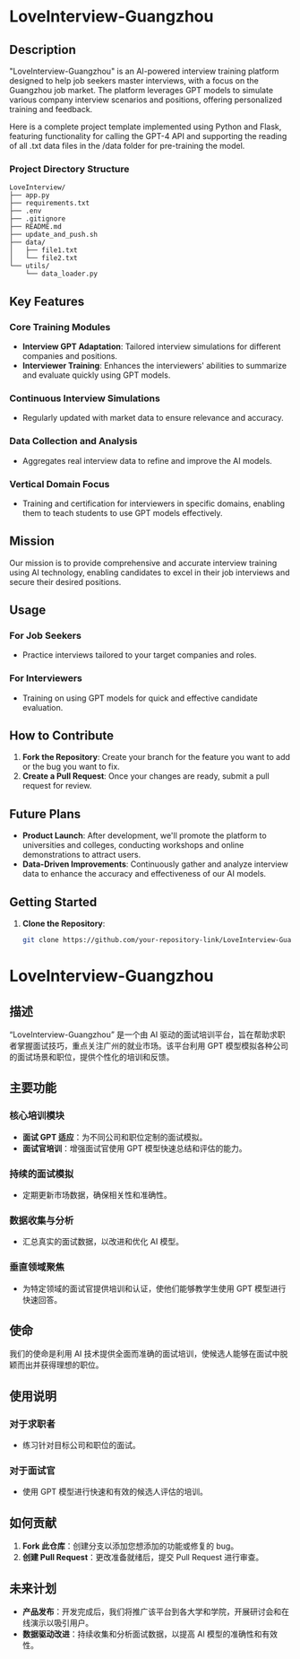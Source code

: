 # LoveInterview-Guangzhou

## Description
"LoveInterview-Guangzhou" is an AI-powered interview training platform designed to help job seekers master interviews, with a focus on the Guangzhou job market. The platform leverages GPT models to simulate various company interview scenarios and positions, offering personalized training and feedback. 

Here is a complete project template implemented using Python and Flask, featuring functionality for calling the GPT-4 API and supporting the reading of all .txt data files in the /data folder for pre-training the model.

### Project Directory Structure

```plaintext
LoveInterview/
├── app.py
├── requirements.txt
├── .env
├── .gitignore
├── README.md
├── update_and_push.sh
├── data/
│   ├── file1.txt
│   └── file2.txt
└── utils/
    └── data_loader.py
```

## Key Features

### Core Training Modules
- **Interview GPT Adaptation**: Tailored interview simulations for different companies and positions.
- **Interviewer Training**: Enhances the interviewers' abilities to summarize and evaluate quickly using GPT models.

### Continuous Interview Simulations
- Regularly updated with market data to ensure relevance and accuracy.

### Data Collection and Analysis
- Aggregates real interview data to refine and improve the AI models.

### Vertical Domain Focus
- Training and certification for interviewers in specific domains, enabling them to teach students to use GPT models effectively.

## Mission
Our mission is to provide comprehensive and accurate interview training using AI technology, enabling candidates to excel in their job interviews and secure their desired positions.

## Usage

### For Job Seekers
- Practice interviews tailored to your target companies and roles.

### For Interviewers
- Training on using GPT models for quick and effective candidate evaluation.

## How to Contribute

1. **Fork the Repository**: Create your branch for the feature you want to add or the bug you want to fix.
2. **Create a Pull Request**: Once your changes are ready, submit a pull request for review.

## Future Plans

- **Product Launch**: After development, we'll promote the platform to universities and colleges, conducting workshops and online demonstrations to attract users.
- **Data-Driven Improvements**: Continuously gather and analyze interview data to enhance the accuracy and effectiveness of our AI models.

## Getting Started

1. **Clone the Repository**:
   ```sh
   git clone https://github.com/your-repository-link/LoveInterview-Guangzhou.git


# LoveInterview-Guangzhou

## 描述
“LoveInterview-Guangzhou” 是一个由 AI 驱动的面试培训平台，旨在帮助求职者掌握面试技巧，重点关注广州的就业市场。该平台利用 GPT 模型模拟各种公司的面试场景和职位，提供个性化的培训和反馈。

## 主要功能

### 核心培训模块
- **面试 GPT 适应**：为不同公司和职位定制的面试模拟。
- **面试官培训**：增强面试官使用 GPT 模型快速总结和评估的能力。

### 持续的面试模拟
- 定期更新市场数据，确保相关性和准确性。

### 数据收集与分析
- 汇总真实的面试数据，以改进和优化 AI 模型。

### 垂直领域聚焦
- 为特定领域的面试官提供培训和认证，使他们能够教学生使用 GPT 模型进行快速回答。

## 使命
我们的使命是利用 AI 技术提供全面而准确的面试培训，使候选人能够在面试中脱颖而出并获得理想的职位。

## 使用说明

### 对于求职者
- 练习针对目标公司和职位的面试。

### 对于面试官
- 使用 GPT 模型进行快速和有效的候选人评估的培训。

## 如何贡献

1. **Fork 此仓库**：创建分支以添加您想添加的功能或修复的 bug。
2. **创建 Pull Request**：更改准备就绪后，提交 Pull Request 进行审查。

## 未来计划

- **产品发布**：开发完成后，我们将推广该平台到各大学和学院，开展研讨会和在线演示以吸引用户。
- **数据驱动改进**：持续收集和分析面试数据，以提高 AI 模型的准确性和有效性。
